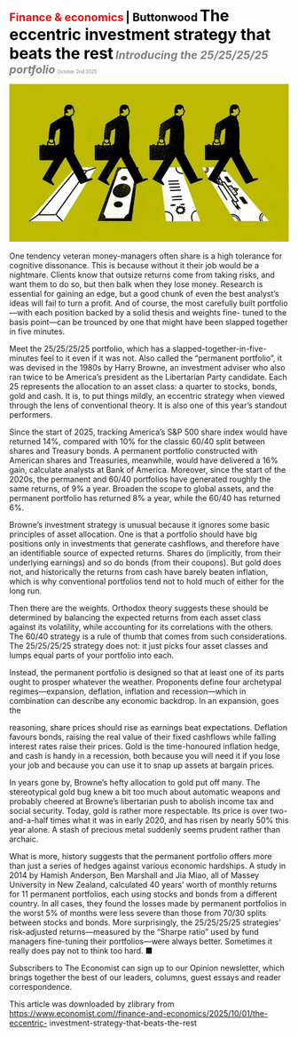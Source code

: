 <span style="color:#E3120B; font-size:14.9pt; font-weight:bold;">Finance & economics</span> <span style="color:#000000; font-size:14.9pt; font-weight:bold;">| Buttonwood</span>
<span style="color:#000000; font-size:21.0pt; font-weight:bold;">The eccentric investment strategy that beats the rest</span>
<span style="color:#808080; font-size:14.9pt; font-weight:bold; font-style:italic;">Introducing the 25/25/25/25 portfolio</span>
<span style="color:#808080; font-size:6.2pt;">October 2nd 2025</span>

![](../images/062_The_eccentric_investment_strategy_that_beats_the_rest/p0252_img01.jpeg)

One tendency veteran money-managers often share is a high tolerance for cognitive dissonance. This is because without it their job would be a nightmare. Clients know that outsize returns come from taking risks, and want them to do so, but then balk when they lose money. Research is essential for gaining an edge, but a good chunk of even the best analyst’s ideas will fail to turn a profit. And of course, the most carefully built portfolio—with each position backed by a solid thesis and weights fine- tuned to the basis point—can be trounced by one that might have been slapped together in five minutes.

Meet the 25/25/25/25 portfolio, which has a slapped-together-in-five- minutes feel to it even if it was not. Also called the “permanent portfolio”, it was devised in the 1980s by Harry Browne, an investment adviser who also ran twice to be America’s president as the Libertarian Party candidate. Each 25 represents the allocation to an asset class: a quarter to stocks, bonds, gold and cash. It is, to put things mildly, an eccentric strategy when viewed through the lens of conventional theory. It is also one of this year’s standout performers.

Since the start of 2025, tracking America’s S&P 500 share index would have returned 14%, compared with 10% for the classic 60/40 split between shares and Treasury bonds. A permanent portfolio constructed with American shares and Treasuries, meanwhile, would have delivered a 16% gain, calculate analysts at Bank of America. Moreover, since the start of the 2020s, the permanent and 60/40 portfolios have generated roughly the same returns, of 9% a year. Broaden the scope to global assets, and the permanent portfolio has returned 8% a year, while the 60/40 has returned 6%.

Browne’s investment strategy is unusual because it ignores some basic principles of asset allocation. One is that a portfolio should have big positions only in investments that generate cashflows, and therefore have an identifiable source of expected returns. Shares do (implicitly, from their underlying earnings) and so do bonds (from their coupons). But gold does not, and historically the returns from cash have barely beaten inflation, which is why conventional portfolios tend not to hold much of either for the long run.

Then there are the weights. Orthodox theory suggests these should be determined by balancing the expected returns from each asset class against its volatility, while accounting for its correlations with the others. The 60/40 strategy is a rule of thumb that comes from such considerations. The 25/25/25/25 strategy does not: it just picks four asset classes and lumps equal parts of your portfolio into each.

Instead, the permanent portfolio is designed so that at least one of its parts ought to prosper whatever the weather. Proponents define four archetypal regimes—expansion, deflation, inflation and recession—which in combination can describe any economic backdrop. In an expansion, goes the

reasoning, share prices should rise as earnings beat expectations. Deflation favours bonds, raising the real value of their fixed cashflows while falling interest rates raise their prices. Gold is the time-honoured inflation hedge, and cash is handy in a recession, both because you will need it if you lose your job and because you can use it to snap up assets at bargain prices.

In years gone by, Browne’s hefty allocation to gold put off many. The stereotypical gold bug knew a bit too much about automatic weapons and probably cheered at Browne’s libertarian push to abolish income tax and social security. Today, gold is rather more respectable. Its price is over two- and-a-half times what it was in early 2020, and has risen by nearly 50% this year alone. A stash of precious metal suddenly seems prudent rather than archaic.

What is more, history suggests that the permanent portfolio offers more than just a series of hedges against various economic hardships. A study in 2014 by Hamish Anderson, Ben Marshall and Jia Miao, all of Massey University in New Zealand, calculated 40 years’ worth of monthly returns for 11 permanent portfolios, each using stocks and bonds from a different country. In all cases, they found the losses made by permanent portfolios in the worst 5% of months were less severe than those from 70/30 splits between stocks and bonds. More surprisingly, the 25/25/25/25 strategies’ risk-adjusted returns—measured by the “Sharpe ratio” used by fund managers fine-tuning their portfolios—were always better. Sometimes it really does pay not to think too hard. ■

Subscribers to The Economist can sign up to our Opinion newsletter, which brings together the best of our leaders, columns, guest essays and reader correspondence.

This article was downloaded by zlibrary from https://www.economist.com//finance-and-economics/2025/10/01/the-eccentric- investment-strategy-that-beats-the-rest